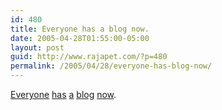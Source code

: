 ```yaml
---
id: 480
title: Everyone has a blog now.
date: 2005-04-28T01:55:00-05:00
layout: post
guid: http://www.rajapet.com/?p=480
permalink: /2005/04/28/everyone-has-blog-now/
---
```

[Everyone](http://darthside.blogspot.com/) [has](http://blog.scifi.com/battlestar/) [a](http://www.steveswebpage.com/stevelog/) [blog](http://weblog.herald.com/column/davebarry/) [now](http://stuckinrehabwithpatobrien.blogspot.com/).